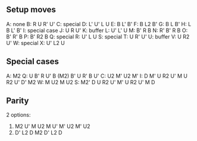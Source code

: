 ## Setup moves
A: none
B: R U R' U'
C: special
D: L' U' L U
E: B L' B'
F: B L2 B'
G: B L B'
H: L B L' B'
I: special case
J: U R U'
K: buffer
L: U' L' U
M: B' R B
N: R' B' R B
O: B' R' B
P: B' R2 B
Q: special
R: U' L U
S: special
T: U R' U'
U: buffer
V: U R2 U'
W: special
X: U' L2 U

## Special cases

A: M2
Q: U B' R U' B (M2) B' U R' B U'
C: U2 M' U2 M'
I: D M' U R2 U' M U R2 U' D' M2
W: M U2 M U2
S: M2' D U R2 U' M' U R2 U' M D

## Parity

2 options:
1. M2 U' M U2 M U' M' U2 M' U2
2. D' L2 D M2 D' L2 D